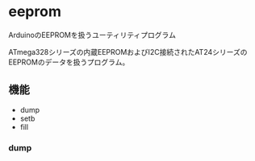 # eeprom
ArduinoのEEPROMを扱うユーティリティプログラム

ATmega328シリーズの内蔵EEPROMおよびI2C接続されたAT24シリーズのEEPROMのデータを扱うプログラム。

## 機能
* dump
* setb
* fill

### dump 
